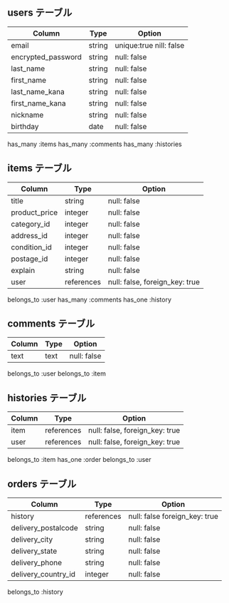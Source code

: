 ## users テーブル
| Column               | Type    |  Option                  |
| -------------------- | ------- | ------------------------ |
| email                | string  |  unique:true nill: false |
| encrypted_password   | string  |  null: false             |
| last_name            | string  |  null: false             |
| first_name           | string  |  null: false             |
| last_name_kana       | string  |  null: false             |
| first_name_kana      | string  |  null: false             |
| nickname             | string  |  null: false             |
| birthday             | date    |  null: false             |

has_many :items
has_many :comments
has_many :histories

## items テーブル
| Column        | Type       |  Option                        |
| ----------    | ---------- | ------------------------------ |
| title         | string     | null: false                    | 
| product_price | integer    | null: false                    |    
| category_id   | integer    | null: false                    | 
| address_id    | integer    | null: false                    |
| condition_id  | integer    | null: false                    |
| postage_id    | integer    | null: false                    |
| explain       | string     | null: false                    |
| user          | references | null: false, foreign_key: true |
belongs_to :user
has_many   :comments
has_one    :history

## comments テーブル
| Column     | Type       |  Option    |
| ---------- | ---------- | --------   |
| text       | text       | null: false|

belongs_to :user
belongs_to :item

## histories テーブル
| Column     | Type       |  Option                        |
| ---------- | ---------- | --------                       |
| item       | references | null: false, foreign_key: true |
| user       | references | null: false, foreign_key: true |

belongs_to    :item
has_one       :order
belongs_to    :user


## orders テーブル
| Column                 | Type       |  Option                       |
| -------------------    | ---------- | ----------------------------- |
| history                | references | null: false foreign_key: true |
| delivery_postalcode    | string     | null: false                   |
| delivery_city          | string     | null: false                   |
| delivery_state         | string     | null: false                   |
| delivery_phone         | string     | null: false                   |
| delivery_country_id    | integer    | null: false                   |

belongs_to :history